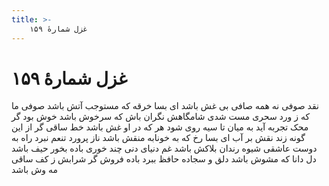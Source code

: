 ```yaml
---
title: >-
    غزل شمارهٔ ۱۵۹
---
```

# غزل شمارهٔ ۱۵۹

نقد صوفی نه همه صافی بی غش باشد
ای بسا خرقه که مستوجب آتش باشد
صوفی ما که ز ورد سحری مست شدی
شامگاهش نگران باش که سرخوش باشد
خوش بود گر محک تجربه آید به میان
تا سیه روی شود هر که در او غش باشد
خط ساقی گر از این گونه زند نقش بر آب
ای بسا رخ که به خونابه منقش باشد
ناز پرورد تنعم نبرد راه به دوست
عاشقی شیوه رندان بلاکش باشد
غم دنیای دنی چند خوری باده بخور
حیف باشد دل دانا که مشوش باشد
دلق و سجاده حافظ ببرد باده فروش
گر شرابش ز کف ساقی مه وش باشد
